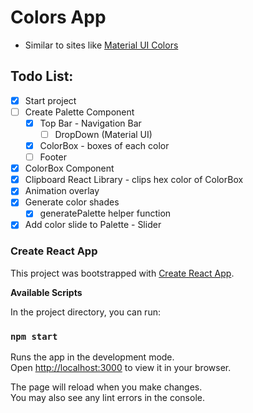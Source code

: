 # Colors App
- Similar to sites like [Material UI Colors](http://materialuicolors.co/?utm_source=launchers)

## Todo List:
- [x] Start project
- [ ] Create Palette Component
  - [x] Top Bar - Navigation Bar
    - [ ] DropDown (Material UI)
  - [x] ColorBox - boxes of each color
  - [ ] Footer
- [x] ColorBox Component
- [x] Clipboard React Library - clips hex color of ColorBox
- [x] Animation overlay
- [x] Generate color shades
  - [x] generatePalette helper function
- [x] Add color slide to Palette - Slider

### Create React App

This project was bootstrapped with [Create React App](https://github.com/facebook/create-react-app).

**Available Scripts**

In the project directory, you can run:

### `npm start`

Runs the app in the development mode.\
Open [http://localhost:3000](http://localhost:3000) to view it in your browser.

The page will reload when you make changes.\
You may also see any lint errors in the console.
